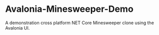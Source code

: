 # Avalonia-Minesweeper-Demo
A demonstration cross platform NET Core Minesweeper clone using the Avalonia UI. 
